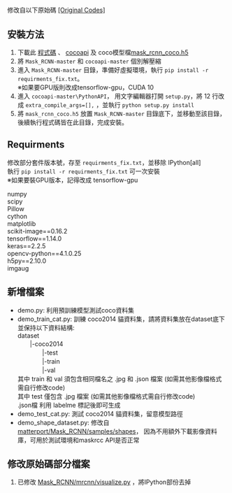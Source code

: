 # 
修改自以下原始碼
[[Original Codes]](https://github.com/matterport/Mask_RCNN)

## 安裝方法
1. 下載此 [程式碼](https://github.com/shONeBanana/Mask_RCNN/archive/refs/heads/master.zip) 、 [cocoapi](https://github.com/cocodataset/cocoapi) 及 coco模型檔[mask_rcnn_coco.h5
](https://github.com/matterport/Mask_RCNN/releases/download/v2.0/mask_rcnn_coco.h5)   
2. 將 `Mask_RCNN-master` 和 `cocoapi-master` 個別解壓縮
3. 進入 `Mask_RCNN-master` 目錄，準備好虛擬環境，執行 `pip install -r requirments_fix.txt`。   
※如果要GPU版則改成tensorflow-gpu，CUDA 10
4. 進入 `cocoapi-master\PythonAPI`， 用文字編輯器打開 `setup.py`，將 12 行改成 `extra_compile_args=[],` ，並執行 `python setup.py install`
5. 將 `mask_rcnn_coco.h5` 放置 `Mask_RCNN-master` 目錄底下，並移動至該目錄，後續執行程式碼皆在此目錄，完成安裝。

## Requirments
修改部分套件版本號，存至 `requirments_fix.txt`，並移除 IPython[all]  
執行 `pip install -r requirments_fix.txt` 可一次安裝  
※如果要裝GPU版本，記得改成 tensorflow-gpu

numpy  
scipy  
Pillow  
cython  
matplotlib  
scikit-image==0.16.2  
tensorflow==1.14.0  
keras==2.2.5  
opencv-python==4.1.0.25  
h5py==2.10.0  
imgaug  
 
## 新增檔案
* demo.py: 利用預訓練模型測試coco資料集
* demo_train_cat.py: 訓練 coco2014 貓資料集，請將資料集放在dataset底下並保持以下資料結構:  
dataset   
　　|-coco2014   
　　　　|-test   
　　　　|-train  
　　　　|-val  
其中 train 和 val 須包含相同檔名之 .jpg 和 .json 檔案 (如需其他影像檔格式需自行修改code)  
其中 test 僅包含 .jpg 檔案 (如需其他影像檔格式需自行修改code)   
.json檔 利用 labelme 標記後即可生成  
* demo_test_cat.py: 測試 coco2014 貓資料集，留意模型路徑
* demo_shape_dataset.py: 修改自[matterport/Mask_RCNN/samples/shapes](https://github.com/matterport/Mask_RCNN/tree/master/samples/shapes)，
因為不用額外下載影像資料庫，可用於測試環境和maskrcc API是否正常

## 修改原始碼部分檔案
1. 已修改 [Mask_RCNN/mrcnn/visualize.py](https://github.com/shONeBanana/Mask_RCNN/blob/master/mrcnn/visualize.py) ，將IPython部份去掉
